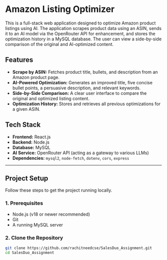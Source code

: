 # Amazon Listing Optimizer

This is a full-stack web application designed to optimize Amazon product listings using AI. The application scrapes product data using an ASIN, sends it to an AI model via the OpenRouter API for enhancement, and stores the optimization history in a MySQL database. The user can view a side-by-side comparison of the original and AI-optimized content.

## Features

-   **Scrape by ASIN:** Fetches product title, bullets, and description from an Amazon product page.
-   **AI-Powered Optimization:** Generates an improved title, five concise bullet points, a persuasive description, and relevant keywords.
-   **Side-by-Side Comparison:** A clear user interface to compare the original and optimized listing content.
-   **Optimization History:** Stores and retrieves all previous optimizations for a given ASIN.

## Tech Stack

-   **Frontend:** React.js
-   **Backend:** Node.js
-   **Database:** MySQL
-   **AI Service:** OpenRouter API (acting as a gateway to various LLMs)
-   **Dependencies:** `mysql2`, `node-fetch`, `dotenv`, `cors`, `express`

---

## Project Setup

Follow these steps to get the project running locally.

### 1. Prerequisites

-   Node.js (v18 or newer recommended)
-   Git
-   A running MySQL server

### 2. Clone the Repository

```bash
git clone https://github.com/rachitneedcse/SalesDuo_Assignment.git
cd SalesDuo_Assignment